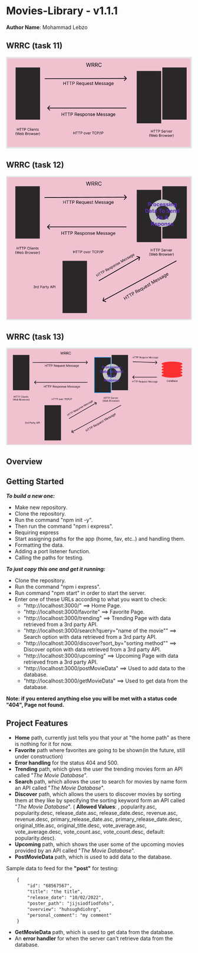 # Movies-Library - v1.1.1

**Author Name**: Mohammad Lebzo

## WRRC (task 11)
![WRRC1](./assets/wrrc.PNG)

## WRRC (task 12)
![WRRC2](./assets/wrrc2.PNG)

## WRRC (task 13)
![WRRC2](./assets/wrrc3.PNG)

## Overview

## Getting Started
<!-- What are the steps that a user must take in order to build this app on their own machine and get it running? -->
***To build a new one:***
- Make new repository.
- Clone the repository.
- Run the command "npm init -y".
- Then run the command "npm i express".
- Requiring express
- Start assigning paths for the app (home, fav, etc..) and handling  them.
- Formatting the data.
- Adding a port listener function.
- Calling the paths for testing.

***To just copy this one and get it running:***
- Clone the repository.
- Run the command "npm i express".
- Run command "npm start" in order to start the server.
- Enter one of these URLs according to what you want to check:
    - "http://localhost:3000/"  ==> Home Page.
    - "http://localhost:3000/favorite"  ==> Favorite Page.
    - "http://localhost:3000/trending"  ==> Trending Page with data retrieved from a 3rd party API.
    - "http://localhost:3000/search?query="name of the movie""  ==> Search option with data retrieved from a 3rd party API.
    - "http://localhost:3000/discover?sort_by="sorting method""  ==> Discover option with data retrieved from a 3rd party API.
    - "http://localhost:3000/upcoming"  ==> Upcoming Page with data retrieved from a 3rd party API.
    - "http://localhost:3000/postMovieData"  ==> Used to add data to the database.
    - "http://localhost:3000/getMovieData"  ==> Used to get data from the database.

    
**Note: if you entered anything else you will be met with a status code "404", Page not found.**

## Project Features
<!-- What are the features included in you app -->
- **Home** path, currently just tells you that your at "the home path" as there is nothing for it for now.
- **Favorite** path where favorites are going to be shown(in the future, still under construction)
- **Error handling** for the status 404 and 500.
- **Trending** path, which gives the user the trending movies form an API called "*The Movie Database*".
- **Search** path, which allows the user to search for movies by name form an API called "*The Movie Database*".
- **Discover** path, which allows the users to discover movies by sorting them at they like by specifying the sorting keyword form an API called "*The Movie Database*". ( **Allowed Values**: , popularity.asc, popularity.desc, release_date.asc, release_date.desc, revenue.asc, revenue.desc, primary_release_date.asc, primary_release_date.desc, original_title.asc, original_title.desc, vote_average.asc, vote_average.desc, vote_count.asc, vote_count.desc, default: popularity.desc).
- **Upcoming** path, which shows the user some of the upcoming movies provided by an API called "*The Movie Database*".
- **PostMovieData** path, which is used to add data to the database.

Sample data to feed for the **"post"** for testing:

```
    {
        "id": "68567567",
        "title": "the title",
        "release_date": "10/02/2022",
        "poster_path": "jijsiodfiodfohs",
        "overview": "huhsughdiohrg",
        "personal_comment": "my comment"
    }
```

- **GetMovieData** path, which is used to get data from the database.
- An **error handler** for when the server can't retrieve data from the database.